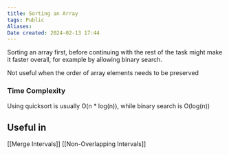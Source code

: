 ```yaml
---
title: Sorting an Array
tags: Public
Aliases:
Date created: 2024-02-13 17:44
---
```


Sorting an array first, before continuing with the rest of the task might make it faster overall, for example by allowing binary search.

Not useful when the order of array elements needs to be preserved
### Time Complexity
Using quicksort is usually O(n * log(n)), while binary search is O(log(n))

## Useful in
[[Merge Intervals]]
[[Non-Overlapping Intervals]]